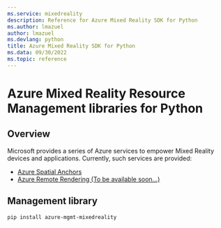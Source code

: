 ```yaml
---
ms.service: mixedreality
description: Reference for Azure Mixed Reality SDK for Python
ms.author: lmazuel
author: lmazuel
ms.devlang: python
title: Azure Mixed Reality SDK for Python
ms.data: 09/30/2022
ms.topic: reference
---
```

# Azure Mixed Reality Resource Management libraries for Python

## Overview

Microsoft provides a series of Azure services to empower Mixed Reality devices and applications. Currently, such services are provided:

* [Azure Spatial Anchors](https://azure.microsoft.com/en-us/services/spatial-anchors/)
* [Azure Remote Rendering (To be available soon...)](https://azure.microsoft.com/en-us/services/remote-rendering/)

## Management library
```bash
pip install azure-mgmt-mixedreality
```